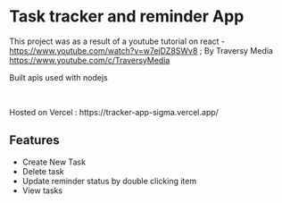# Task tracker and reminder App

This project was as a result of a youtube tutorial on react - https://www.youtube.com/watch?v=w7ejDZ8SWv8 ; By Traversy Media https://www.youtube.com/c/TraversyMedia
<p>Built apis used with nodejs</p>
<br>
<p>Hosted on Vercel : https://tracker-app-sigma.vercel.app/</p>
  
 ## Features
 * Create New Task
 * Delete task
 * Update reminder status by double clicking item
 * View tasks

